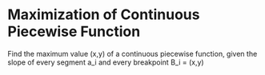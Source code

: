 # Maximization of Continuous Piecewise Function
 Find the maximum value (x,y) of a continuous piecewise function, given the slope of every segment a_i and every breakpoint B_i = (x,y)
